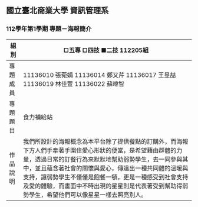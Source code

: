 ## 國立臺北商業大學 資訊管理系 

### 112學年第1學期 專題－海報簡介 
|組別| □五專 □四技 ■二技  112205組 | 
| -------- | -------- | 
| 專題成員     | 11136010 張菀娟 11136014 鄭又芹	11136017 王昱喆  11136019 林佳萱	11136022 蘇暐智      | 
| 專題題目|食力補給站 |
|作品說明 |我們所設計的海報概念為本平台除了提供餐點的訂購外，而海報下方人們手牽著手圍住愛心形狀的便當，是希望藉由群體的力量，透過日常的訂餐行為來默默地幫助弱勢學生，去一同參與其中，並且蘊含著社會的關懷與愛心，傳達出一種共同體的溫暖與支持，讓弱勢學生不僅僅是飽餐一頓，更是一種感受到社會支持及愛的體驗，而畫面中不時出現的星星則是代表著受到幫助得弱勢學生，希望他們可以像星星一樣去照亮別人。 |

 
